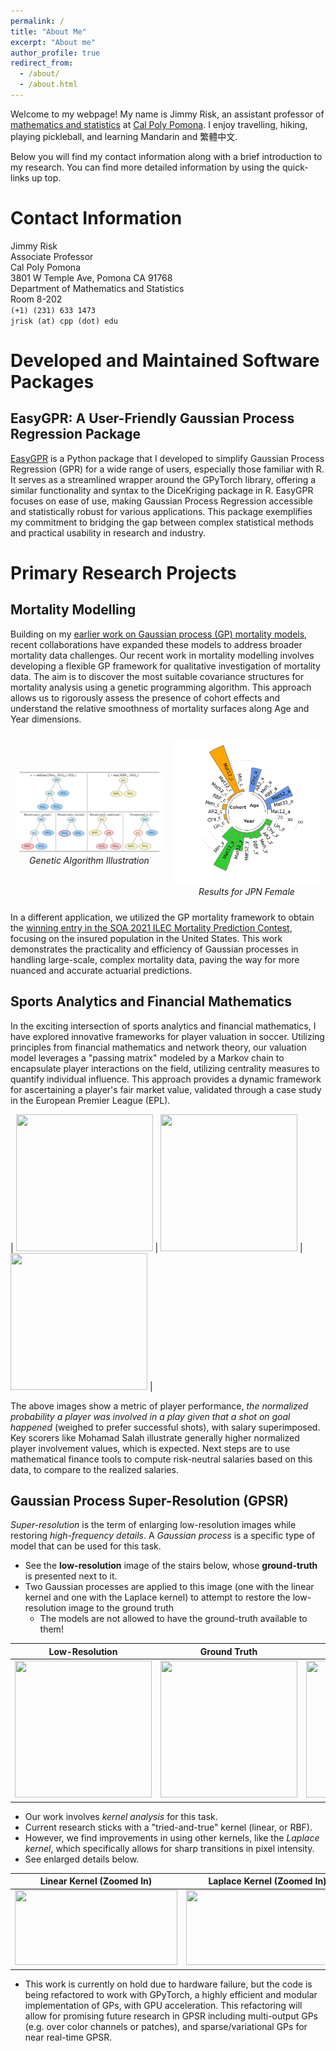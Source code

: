```yaml
---
permalink: /
title: "About Me"
excerpt: "About me"
author_profile: true
redirect_from: 
  - /about/
  - /about.html
---
```


Welcome to my webpage!  My name is Jimmy Risk, an assistant professor of [mathematics and statistics](https://www.cpp.edu/sci/mathematics-statistics/) at [Cal Poly Pomona](https://www.cpp.edu/).  I enjoy travelling, hiking, playing pickleball, and learning Mandarin and 繁體中文.

Below you will find my contact information along with a brief introduction to my research.  You can find more detailed information by using the quick-links up top.

# Contact Information

Jimmy Risk \
Associate Professor \
Cal Poly Pomona \
3801 W Temple Ave, Pomona CA 91768\
Department of Mathematics and Statistics\
Room 8-202\
``(+1) (231) 633 1473``\
``jrisk (at) cpp (dot) edu``

# Developed and Maintained Software Packages

## EasyGPR: A User-Friendly Gaussian Process Regression Package

[EasyGPR](https://github.com/jimmyrisk/EasyGPR) is a Python package that I developed to simplify Gaussian Process Regression (GPR) for a wide range of users, especially those familiar with R. It serves as a streamlined wrapper around the GPyTorch library, offering a similar functionality and syntax to the DiceKriging package in R. EasyGPR focuses on ease of use, making Gaussian Process Regression accessible and statistically robust for various applications. This package exemplifies my commitment to bridging the gap between complex statistical methods and practical usability in research and industry.


# Primary Research Projects

## Mortality Modelling

Building on my [earlier work on Gaussian process (GP) mortality models](https://www.cambridge.org/core/journals/astin-bulletin-journal-of-the-iaa/article/gaussian-process-models-for-mortality-rates-and-improvement-factors/A2D48AFF8E32CEABF9B9DB899194D9C2), recent collaborations have expanded these models to address broader mortality data challenges. Our recent work in mortality modelling involves developing a flexible GP framework for qualitative investigation of mortality data. The aim is to discover the most suitable covariance structures for mortality analysis using a genetic programming algorithm. This approach allows us to rigorously assess the presence of cohort effects and understand the relative smoothness of mortality surfaces along Age and Year dimensions. 

<div style="display: flex; justify-content: center; align-items: center;">

  <div style="flex: 1; text-align: center; padding: 10px;">
    <img src="ga.png" alt="Genetic Algorithm Illustration" style="max-width: 100%; height: auto;">
    <br>
    <em>Genetic Algorithm Illustration</em>
  </div>

  <div style="flex: 1; text-align: center; padding: 10px;">
    <img src="CircBar_JPN_Female_complex_v2.png" alt="Results for JPN Female" style="max-width: 100%; height: auto;">
    <br>
    <em>Results for JPN Female</em>
  </div>

</div>



In a different application, we utilized the GP mortality framework to obtain the [winning entry in the SOA 2021 ILEC Mortality Prediction Contest](https://www.soa.org/research/opportunities/2021-individual-life-experience-contest/), focusing on the insured population in the United States. This work demonstrates the practicality and efficiency of Gaussian processes in handling large-scale, complex mortality data, paving the way for more nuanced and accurate actuarial predictions.

## Sports Analytics and Financial Mathematics

In the exciting intersection of sports analytics and financial mathematics, I have explored innovative frameworks for player valuation in soccer. Utilizing principles from financial mathematics and network theory, our valuation model leverages a "passing matrix" modeled by a Markov chain to encapsulate player interactions on the field, utilizing centrality measures to quantify individual influence. This approach provides a dynamic framework for ascertaining a player's fair market value, validated through a case study in the European Premier League (EPL). 

| <image src = "Liverpool--MohamadSalah_player_involvement_norm.png" width="219px" height="219px"></image> | <image src = "Liverpool--TrentAlexander-Arnold_player_involvement_norm.png" width="219px" height="219px"></image> |<image src = "Liverpool--VirgilVanDijk_player_involvement_norm.png" width="219px" height="219px"></image> |

The above images show a metric of player performance, *the normalized probability a player was involved in a play given that a shot on goal happened* (weighed to prefer successful shots), with salary superimposed.  Key scorers like Mohamad Salah illustrate generally higher normalized player involvement values, which is expected.  Next steps are to use mathematical finance tools to compute risk-neutral salaries based on this data, to compare to the realized salaries.

## Gaussian Process Super-Resolution (GPSR)

*Super-resolution* is the term of enlarging low-resolution images while restoring *high-frequency details*.  A *Gaussian process* is a specific type of model that can be used for this task.

* See the **low-resolution** image of the stairs below, whose **ground-truth** is presented next to it.  
* Two Gaussian processes are applied to this image (one with the linear kernel and one with the Laplace kernel) to attempt to restore the low-resolution image to the ground truth
  * The models are not allowed to have the ground-truth available to them!

| Low-Resolution | Ground Truth | Linear Kernel | Laplace Kernel  |
|:---:|:---:|:---:|:---:|
| <image src = "SC2_LR.png" width="219px" height="219px"></image> | <image src = "SC2_GT.png" width="219px" height="219px"></image> |<image src = "SC2_DP.png" width="219px" height="219px"></image> | <image src = "SC2_EXP.png" width="219px" height="219px"></image> |

* Our work involves *kernel analysis* for this task.
* Current research sticks with a "tried-and-true" kernel (linear, or RBF).  
* However, we find improvements in using other kernels, like the *Laplace kernel*, which specifically allows for sharp transitions in pixel intensity.
* See enlarged details below.

| Linear Kernel (Zoomed In)  | Laplace Kernel (Zoomed In) |
|---|---|
| <image src = "SC2_DP1.png" width="260px" height="120px"></image> | <image src = "SC2_EXP1.png" width="260px" height="120px"></image> |

* This work is currently on hold due to hardware failure, but the code is being refactored to work with GPyTorch, a highly efficient and modular implementation of GPs, with GPU acceleration.  This refactoring will allow for promising future research in GPSR including multi-output GPs (e.g. over color channels or patches), and sparse/variational GPs for near real-time GPSR.


